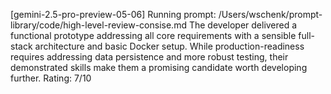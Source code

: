 [gemini-2.5-pro-preview-05-06] Running prompt: /Users/wschenk/prompt-library/code/high-level-review-consise.md
The developer delivered a functional prototype addressing all core requirements with a sensible full-stack architecture and basic Docker setup. While production-readiness requires addressing data persistence and more robust testing, their demonstrated skills make them a promising candidate worth developing further.
Rating: 7/10
